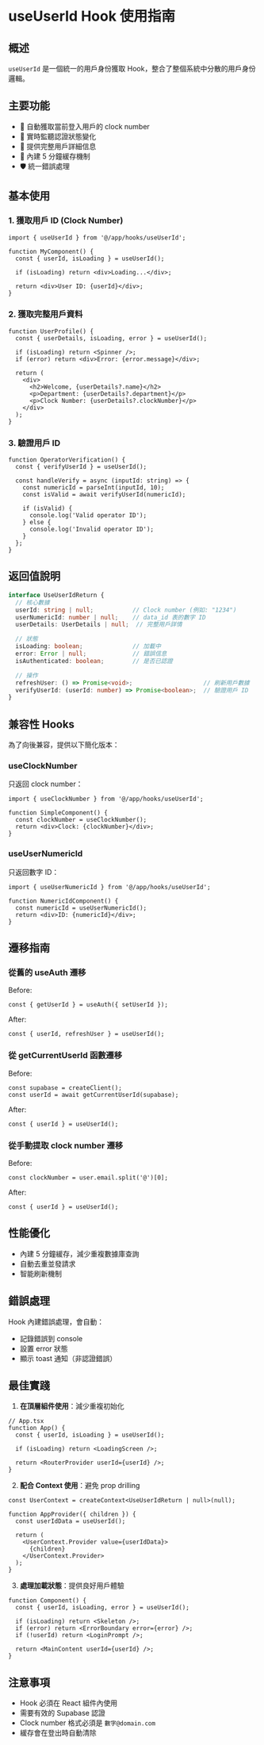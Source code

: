 # useUserId Hook 使用指南

## 概述

`useUserId` 是一個統一的用戶身份獲取 Hook，整合了整個系統中分散的用戶身份邏輯。

## 主要功能

- 🔐 自動獲取當前登入用戶的 clock number
- 🔄 實時監聽認證狀態變化
- 👤 提供完整用戶詳細信息
- 💾 內建 5 分鐘緩存機制
- 🛡️ 統一錯誤處理

## 基本使用

### 1. 獲取用戶 ID (Clock Number)

```tsx
import { useUserId } from '@/app/hooks/useUserId';

function MyComponent() {
  const { userId, isLoading } = useUserId();

  if (isLoading) return <div>Loading...</div>;

  return <div>User ID: {userId}</div>;
}
```

### 2. 獲取完整用戶資料

```tsx
function UserProfile() {
  const { userDetails, isLoading, error } = useUserId();

  if (isLoading) return <Spinner />;
  if (error) return <div>Error: {error.message}</div>;

  return (
    <div>
      <h2>Welcome, {userDetails?.name}</h2>
      <p>Department: {userDetails?.department}</p>
      <p>Clock Number: {userDetails?.clockNumber}</p>
    </div>
  );
}
```

### 3. 驗證用戶 ID

```tsx
function OperatorVerification() {
  const { verifyUserId } = useUserId();

  const handleVerify = async (inputId: string) => {
    const numericId = parseInt(inputId, 10);
    const isValid = await verifyUserId(numericId);

    if (isValid) {
      console.log('Valid operator ID');
    } else {
      console.log('Invalid operator ID');
    }
  };
}
```

## 返回值說明

```typescript
interface UseUserIdReturn {
  // 核心數據
  userId: string | null;           // Clock number (例如: "1234")
  userNumericId: number | null;    // data_id 表的數字 ID
  userDetails: UserDetails | null;  // 完整用戶詳情

  // 狀態
  isLoading: boolean;              // 加載中
  error: Error | null;             // 錯誤信息
  isAuthenticated: boolean;        // 是否已認證

  // 操作
  refreshUser: () => Promise<void>;                    // 刷新用戶數據
  verifyUserId: (userId: number) => Promise<boolean>;  // 驗證用戶 ID
}
```

## 兼容性 Hooks

為了向後兼容，提供以下簡化版本：

### useClockNumber

只返回 clock number：

```tsx
import { useClockNumber } from '@/app/hooks/useUserId';

function SimpleComponent() {
  const clockNumber = useClockNumber();
  return <div>Clock: {clockNumber}</div>;
}
```

### useUserNumericId

只返回數字 ID：

```tsx
import { useUserNumericId } from '@/app/hooks/useUserId';

function NumericIdComponent() {
  const numericId = useUserNumericId();
  return <div>ID: {numericId}</div>;
}
```

## 遷移指南

### 從舊的 useAuth 遷移

Before:
```tsx
const { getUserId } = useAuth({ setUserId });
```

After:
```tsx
const { userId, refreshUser } = useUserId();
```

### 從 getCurrentUserId 函數遷移

Before:
```tsx
const supabase = createClient();
const userId = await getCurrentUserId(supabase);
```

After:
```tsx
const { userId } = useUserId();
```

### 從手動提取 clock number 遷移

Before:
```tsx
const clockNumber = user.email.split('@')[0];
```

After:
```tsx
const { userId } = useUserId();
```

## 性能優化

- 內建 5 分鐘緩存，減少重複數據庫查詢
- 自動去重並發請求
- 智能刷新機制

## 錯誤處理

Hook 內建錯誤處理，會自動：
- 記錄錯誤到 console
- 設置 error 狀態
- 顯示 toast 通知（非認證錯誤）

## 最佳實踐

1. **在頂層組件使用**：減少重複初始化

```tsx
// App.tsx
function App() {
  const { userId, isLoading } = useUserId();

  if (isLoading) return <LoadingScreen />;

  return <RouterProvider userId={userId} />;
}
```

2. **配合 Context 使用**：避免 prop drilling

```tsx
const UserContext = createContext<UseUserIdReturn | null>(null);

function AppProvider({ children }) {
  const userIdData = useUserId();

  return (
    <UserContext.Provider value={userIdData}>
      {children}
    </UserContext.Provider>
  );
}
```

3. **處理加載狀態**：提供良好用戶體驗

```tsx
function Component() {
  const { userId, isLoading, error } = useUserId();

  if (isLoading) return <Skeleton />;
  if (error) return <ErrorBoundary error={error} />;
  if (!userId) return <LoginPrompt />;

  return <MainContent userId={userId} />;
}
```

## 注意事項

- Hook 必須在 React 組件內使用
- 需要有效的 Supabase 認證
- Clock number 格式必須是 `數字@domain.com`
- 緩存會在登出時自動清除
